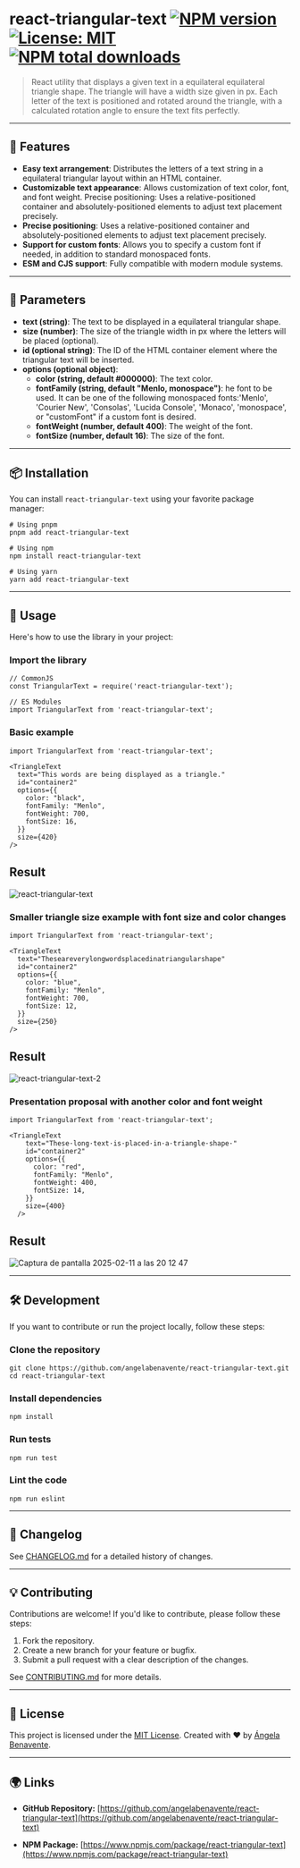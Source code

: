 # react-triangular-text [![NPM version](https://img.shields.io/npm/v/react-triangular-text.svg?style=flat)](https://www.npmjs.com/package/react-triangular-text) [![License: MIT](https://img.shields.io/badge/License-MIT-blue.svg)](<[LICENSE](https://github.com/angelabenavente/react-triangular-text/LICENSE)>) [![NPM total downloads](https://img.shields.io/npm/dt/react-triangular-text.svg?style=flat)](https://www.npmjs.com/package/react-triangular-text)

<!-- [![NPM monthly downloads](https://img.shields.io/npm/dm/react-triangular-text.svg?style=flat)](https://www.npmjs.com/package/react-triangular-text)-->

> React utility that displays a given text in a equilateral equilateral triangle shape. The triangle will have a width size given in px. Each letter of the text is positioned and rotated around the triangle, with a calculated rotation angle to ensure the text fits perfectly.

<!-- `react-triangular-text` is a tiny library that works in all Javascript environments. -->

---

## 🚀 Features

- **Easy text arrangement**: Distributes the letters of a text string in a equilateral triangular layout within an HTML container.
- **Customizable text appearance**: Allows customization of text color, font, and font weight.
  Precise positioning: Uses a relative-positioned container and absolutely-positioned elements to adjust text placement precisely.
- **Precise positioning**: Uses a relative-positioned container and absolutely-positioned elements to adjust text placement precisely.
- **Support for custom fonts**: Allows you to specify a custom font if needed, in addition to standard monospaced fonts.
- **ESM and CJS support**: Fully compatible with modern module systems.

---

## 🚀 Parameters

- **text (string)**: The text to be displayed in a equilateral triangular shape.
- **size (number)**: The size of the triangle width in px where the letters will be placed (optional).
- **id (optional string)**: The ID of the HTML container element where the triangular text will be inserted.
- **options (optional object)**:
  - **color (string, default #000000)**: The text color.
  - **fontFamily (string, default "Menlo, monospace")**: he font to be used. It can be one of the following monospaced fonts:'Menlo', 'Courier New', 'Consolas', 'Lucida Console', 'Monaco', 'monospace', or "customFont" if a custom font is desired.
  - **fontWeight (number, default 400)**: The weight of the font.
  - **fontSize (number, default 16)**: The size of the font.

---

## 📦 Installation

You can install `react-triangular-text` using your favorite package manager:

```
# Using pnpm
pnpm add react-triangular-text

# Using npm
npm install react-triangular-text

# Using yarn
yarn add react-triangular-text
```

---

## 🌟 Usage

Here's how to use the library in your project:

### Import the library

```
// CommonJS
const TriangularText = require('react-triangular-text');

// ES Modules
import TriangularText from 'react-triangular-text';
```

### Basic example

```
import TriangularText from 'react-triangular-text';

<TriangleText
  text="This words are being displayed as a triangle."
  id="container2"
  options={{
    color: "black",
    fontFamily: "Menlo",
    fontWeight: 700,
    fontSize: 16,
  }}
  size={420}
/>
```

## Result

![react-triangular-text](https://github.com/user-attachments/assets/cb4e2652-639f-4ade-87a9-4a171a1c2cd3)


### Smaller triangle size example with font size and color changes

```
import TriangularText from 'react-triangular-text';

<TriangleText
  text="Theseareverylongwordsplacedinatriangularshape"
  id="container2"
  options={{
    color: "blue",
    fontFamily: "Menlo",
    fontWeight: 700,
    fontSize: 12,
  }}
  size={250}
/>
```

## Result

![react-triangular-text-2](https://github.com/user-attachments/assets/b4422200-395b-4365-9b97-6b61e0684f40)

### Presentation proposal with another color and font weight

```
import TriangularText from 'react-triangular-text';

<TriangleText
    text="These·long·text·is·placed·in·a·triangle·shape·"
    id="container2"
    options={{
      color: "red",
      fontFamily: "Menlo",
      fontWeight: 400,
      fontSize: 14,
    }}
    size={400}
  />
```

## Result


![Captura de pantalla 2025-02-11 a las 20 12 47](https://github.com/user-attachments/assets/66d45785-7a45-4c1b-94c7-9223bbb6d7cd)


 
---

## 🛠️ Development

If you want to contribute or run the project locally, follow these steps:

### Clone the repository

```
git clone https://github.com/angelabenavente/react-triangular-text.git
cd react-triangular-text
```

### Install dependencies

```
npm install
```

### Run tests

```
npm run test
```

### Lint the code

```
npm run eslint
```

---

## 🔄 Changelog

See [CHANGELOG.md](https://github.com/angelabenavente/react-triangular-text/blob/main/CHANGELOG.md) for a detailed history of changes.

---

## 💡 Contributing

Contributions are welcome! If you'd like to contribute, please follow these steps:

1.  Fork the repository.
2.  Create a new branch for your feature or bugfix.
3.  Submit a pull request with a clear description of the changes.

See [CONTRIBUTING.md](https://github.com/angelabenavente/react-triangular-text/blob/main/CONTRIBUTING.md) for more details.

---

## 📜 License

This project is licensed under the [MIT License](https://github.com/angelabenavente/react-triangular-text/blob/main/LICENSE). Created with ❤️ by [Ángela Benavente](https://github.com/angelabenavente).

---

## 🌍 Links

- **GitHub Repository:** [https://github.com/angelabenavente/react-triangular-text](https://github.com/angelabenavente/react-triangular-text)

- **NPM Package:** [https://www.npmjs.com/package/react-triangular-text](https://www.npmjs.com/package/react-triangular-text)
